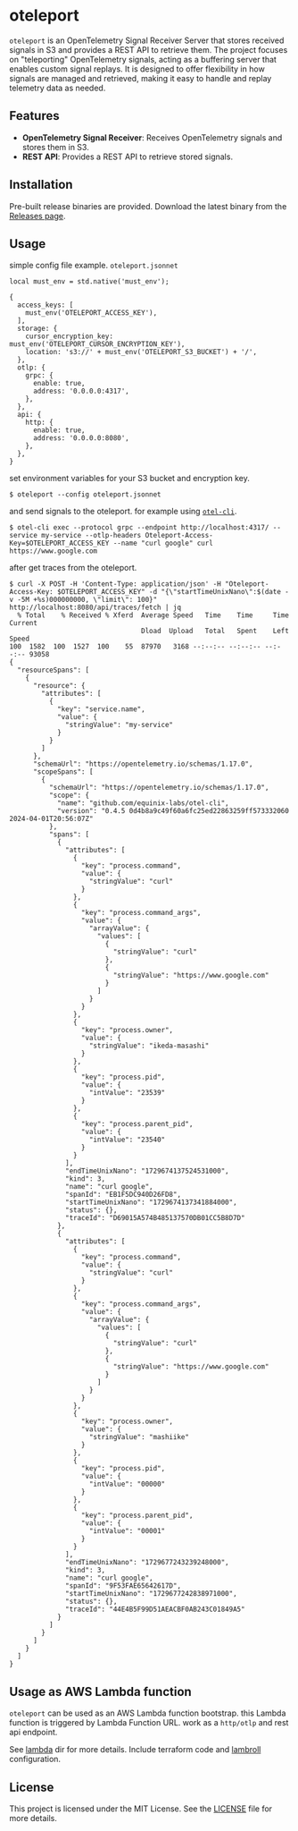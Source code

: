 # oteleport

`oteleport` is an OpenTelemetry Signal Receiver Server that stores received signals in S3 and provides a REST API to retrieve them. The project focuses on "teleporting" OpenTelemetry signals, acting as a buffering server that enables custom signal replays. It is designed to offer flexibility in how signals are managed and retrieved, making it easy to handle and replay telemetry data as needed.

## Features

- **OpenTelemetry Signal Receiver**: Receives OpenTelemetry signals and stores them in S3.
- **REST API**: Provides a REST API to retrieve stored signals.

## Installation

Pre-built release binaries are provided.
Download the latest binary from the [Releases page](https://github.com/mashiike/cflog2otel/releases).

## Usage

simple config file example. `oteleport.jsonnet`
```jsonnet
local must_env = std.native('must_env');

{
  access_keys: [
    must_env('OTELEPORT_ACCESS_KEY'),
  ],
  storage: {
    cursor_encryption_key: must_env('OTELEPORT_CURSOR_ENCRYPTION_KEY'),
    location: 's3://' + must_env('OTELEPORT_S3_BUCKET') + '/',
  },
  otlp: {
    grpc: {
      enable: true,
      address: '0.0.0.0:4317',
    },
  },
  api: {
    http: {
      enable: true,
      address: '0.0.0.0:8080',
    },
  },
}
```

set environment variables for your S3 bucket and encryption key.

```shell
$ oteleport --config oteleport.jsonnet
```

and send signals to the oteleport. for example using [`otel-cli`](https://github.com/equinix-labs/otel-cli).

```shell
$ otel-cli exec --protocol grpc --endpoint http://localhost:4317/ --service my-service --otlp-headers Oteleport-Access-Key=$OTELEPORT_ACCESS_KEY --name "curl google" curl https://www.google.com
```

after get traces from the oteleport.

```
$ curl -X POST -H 'Content-Type: application/json' -H "Oteleport-Access-Key: $OTELEPORT_ACCESS_KEY" -d "{\"startTimeUnixNano\":$(date -v -5M +%s)000000000, \"limit\": 100}" http://localhost:8080/api/traces/fetch | jq
  % Total    % Received % Xferd  Average Speed   Time    Time     Time  Current
                                 Dload  Upload   Total   Spent    Left  Speed
100  1582  100  1527  100    55  87970   3168 --:--:-- --:--:-- --:--:-- 93058
{
  "resourceSpans": [
    {
      "resource": {
        "attributes": [
          {
            "key": "service.name",
            "value": {
              "stringValue": "my-service"
            }
          }
        ]
      },
      "schemaUrl": "https://opentelemetry.io/schemas/1.17.0",
      "scopeSpans": [
        {
          "schemaUrl": "https://opentelemetry.io/schemas/1.17.0",
          "scope": {
            "name": "github.com/equinix-labs/otel-cli",
            "version": "0.4.5 0d4b8a9c49f60a6fc25ed22863259ff573332060 2024-04-01T20:56:07Z"
          },
          "spans": [
            {
              "attributes": [
                {
                  "key": "process.command",
                  "value": {
                    "stringValue": "curl"
                  }
                },
                {
                  "key": "process.command_args",
                  "value": {
                    "arrayValue": {
                      "values": [
                        {
                          "stringValue": "curl"
                        },
                        {
                          "stringValue": "https://www.google.com"
                        }
                      ]
                    }
                  }
                },
                {
                  "key": "process.owner",
                  "value": {
                    "stringValue": "ikeda-masashi"
                  }
                },
                {
                  "key": "process.pid",
                  "value": {
                    "intValue": "23539"
                  }
                },
                {
                  "key": "process.parent_pid",
                  "value": {
                    "intValue": "23540"
                  }
                }
              ],
              "endTimeUnixNano": "1729674137524531000",
              "kind": 3,
              "name": "curl google",
              "spanId": "EB1F5DC940D26FD8",
              "startTimeUnixNano": "1729674137341884000",
              "status": {},
              "traceId": "D69015A574B485137570DB01CC5B8D7D"
            },
            {
              "attributes": [
                {
                  "key": "process.command",
                  "value": {
                    "stringValue": "curl"
                  }
                },
                {
                  "key": "process.command_args",
                  "value": {
                    "arrayValue": {
                      "values": [
                        {
                          "stringValue": "curl"
                        },
                        {
                          "stringValue": "https://www.google.com"
                        }
                      ]
                    }
                  }
                },
                {
                  "key": "process.owner",
                  "value": {
                    "stringValue": "mashiike"
                  }
                },
                {
                  "key": "process.pid",
                  "value": {
                    "intValue": "00000"
                  }
                },
                {
                  "key": "process.parent_pid",
                  "value": {
                    "intValue": "00001"
                  }
                }
              ],
              "endTimeUnixNano": "1729677243239248000",
              "kind": 3,
              "name": "curl google",
              "spanId": "9F53FAE65642617D",
              "startTimeUnixNano": "1729677242838971000",
              "status": {},
              "traceId": "44E4B5F99D51AEACBF0AB243C01849A5"
            }
          ]
        }
      ]
    }
  ]
}
```

## Usage as AWS Lambda function

`oteleport` can be used as an AWS Lambda function bootstrap.
this Lambda function is triggered by Lambda Function URL. work as a `http/otlp` and rest api endpoint. 

See [lambda](./lambda) dir for more details.
Include terraform code and [lambroll](https://github.com/fujiwara/lambroll) configuration.


## License

This project is licensed under the MIT License. 
See the [LICENSE](./LICENSE) file for more details.
